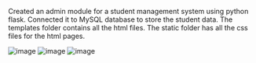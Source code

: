 Created an admin module for a student management system using python flask.
Connected it to MySQL database to store the student data.
The templates folder contains all the html files.
The static folder has all the css files for the html pages.

![image](https://github.com/nakshatrxx/Student-Management-Web/assets/156330809/3a38b52d-6a45-436d-89e0-66066c32f142)
![image](https://github.com/nakshatrxx/Student-Management-Web/assets/156330809/00ee0e84-17b2-4066-ba42-6e07fa0d4183)
![image](https://github.com/nakshatrxx/Student-Management-Web/assets/156330809/b2f8ebbb-f663-4a1a-ad2f-93332d1c3940)
